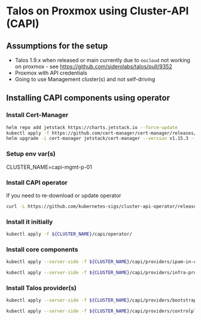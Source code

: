 # Talos on Proxmox using Cluster-API (CAPI)

## Assumptions for the setup

* Talos 1.9.x when released or main currently due to `nocloud` not working on proxmox - see <https://github.com/siderolabs/talos/pull/9352>
* Proxmox with API credentials
* Going to use Management cluster(s) and not self-driving

## Installing CAPI components using operator

### Install Cert-Manager

```sh
helm repo add jetstack https://charts.jetstack.io --force-update
kubectl apply -f https://github.com/cert-manager/cert-manager/releases/download/v1.14.4/cert-manager.crds.yaml
helm upgrade -i cert-manager jetstack/cert-manager --version v1.15.3 --namespace cert-manager --create-namespace
```

### Setup env var(s)

CLUSTER_NAME=capi-mgmt-p-01

### Install CAPI operator

If you need to re-download or update operator

```sh
curl -L https://github.com/kubernetes-sigs/cluster-api-operator/releases/download/v0.14.0/operator-components.yaml -o capi/operator/opreator.manifest.yaml
```

### Install it initially

```sh
kubectl apply -f ${CLUSTER_NAME}/capi/operator/
```

### Install core components

```sh
kubectl apply --server-side -f ${CLUSTER_NAME}/capi/providers/ipam-in-cluster
```

```sh
kubectl apply --server-side -f ${CLUSTER_NAME}/capi/providers/infra-proxmox
```

### Install Talos provider(s)

```sh
kubectl apply --server-side -f ${CLUSTER_NAME}/capi/providers/bootstrap-talos
```

```sh
kubectl apply --server-side -f ${CLUSTER_NAME}/capi/providers/controlplane-talos
```

